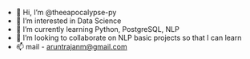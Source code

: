 - 👋 Hi, I’m @theeapocalypse-py
- 👀 I’m interested in Data Science
- 🌱 I’m currently learning Python, PostgreSQL, NLP
- 💞️ I’m looking to collaborate on NLP basic projects so that I can learn 
- 📫 mail - aruntrajanm@gmail.com

<!---
theeapocalypse-py/theeapocalypse-py is a ✨ special ✨ repository because its `README.md` (this file) appears on your GitHub profile.
You can click the Preview link to take a look at your changes.
--->
